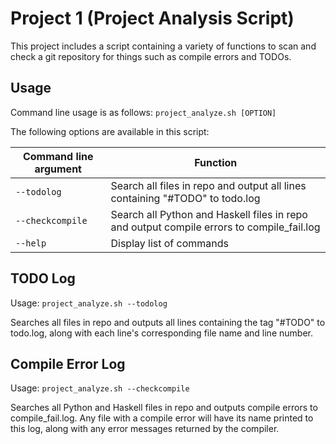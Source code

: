 # Project 1 (Project Analysis Script)

This project includes a script containing a variety of functions
to scan and check a git repository for things such as compile errors
and TODOs.

## Usage

Command line usage is as follows:
  `project_analyze.sh [OPTION]`

The following options are available in this script:

Command line argument  | Function
---------------------  | ---------
`--todolog` | Search all files in repo and output all lines containing "#TODO" to todo.log
`--checkcompile`  | Search all Python and Haskell files in repo and output compile errors to compile_fail.log
`--help`  | Display list of commands

## TODO Log
Usage: `project_analyze.sh --todolog`

Searches all files in repo and outputs all lines containing the tag
"#TODO" to todo.log, along with each line's corresponding file name
and line number.

## Compile Error Log
Usage: `project_analyze.sh --checkcompile`

Searches all Python and Haskell files in repo and outputs compile
errors to compile_fail.log. Any file with a compile error will
have its name printed to this log, along with any error messages
returned by the compiler.
